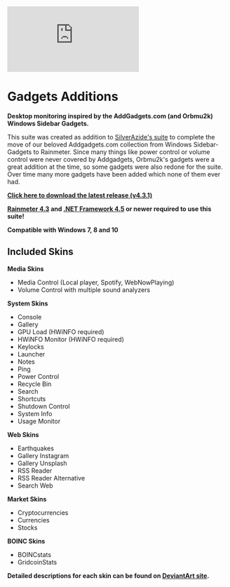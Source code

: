 [![](https://forum.rainmeter.net/download/file.php?id=19436&mode=view)](https://forum.rainmeter.net/download/file.php?id=19436&mode=view)

# Gadgets Additions

**Desktop monitoring inspired by the AddGadgets.com (and Orbmu2k) Windows Sidebar Gadgets.**

This suite was created as addition to [SilverAzide's suite](https://github.com/SilverAzide/Gadgets) to complete the move of our beloved Addgadgets.com collection from Windows Sidebar-Gadgets to Rainmeter.
Since many things like power control or volume control were never covered by Addgadgets, Orbmu2k's gadgets were a great addition at the time, so some gadgets were also redone for the suite.
Over time many more gadgets have been added which none of them ever had.

**[Click here to download the latest release (v4.3.1)](https://github.com/Dudebaker/Gadgets-Additions/releases/download/4.3.1/Gadgets.Additions_4.3.1.rmskin)**

**[Rainmeter 4.3](https://www.rainmeter.net/) and [.NET Framework 4.5](https://www.microsoft.com/en-us/download/details.aspx?id=30653) or newer required to use this suite!**

**Compatible with Windows 7, 8 and 10**

## Included Skins
**Media Skins**
* Media Control (Local player, Spotify, WebNowPlaying)
* Volume Control with multiple sound analyzers

**System Skins**
* Console
* Gallery
* GPU Load (HWiNFO required)
* HWiNFO Monitor (HWiNFO required)
* Keylocks
* Launcher
* Notes
* Ping
* Power Control
* Recycle Bin
* Search
* Shortcuts
* Shutdown Control
* System Info
* Usage Monitor

**Web Skins**
* Earthquakes
* Gallery Instagram
* Gallery Unsplash
* RSS Reader
* RSS Reader Alternative
* Search Web

**Market Skins**
* Cryptocurrencies
* Currencies
* Stocks

**BOINC Skins**
* BOINCstats
* GridcoinStats

**Detailed descriptions for each skin can be found on [DeviantArt site](http://fav.me/dc5kcz5).**
